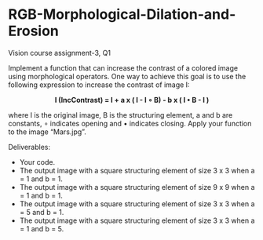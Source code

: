 # RGB-Morphological-Dilation-and-Erosion
Vision course assignment-3, Q1

Implement a function that can increase the contrast of a colored image using morphological
operators. One way to achieve this goal is to use the following expression to increase the
contrast of image I:

<p align="center" style="font-weight: bold;"> 
I (IncContrast) = I + a x ( I - I ∘ B) - b x ( I • B - I )
</p>
   
where I is the original image, B is the structuring element, a and b are constants, ∘ indicates opening and • indicates closing.
Apply your function to the image “Mars.jpg”.

Deliverables:
- Your code.
- The output image with a square structuring element of size 3 x 3 when a = 1 and b = 1.
- The output image with a square structuring element of size 9 x 9 when a = 1 and b = 1.
- The output image with a square structuring element of size 3 x 3 when a = 5 and b = 1.
- The output image with a square structuring element of size 3 x 3 when a = 1 and b = 5.
